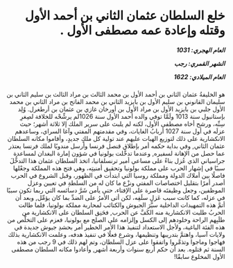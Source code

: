 <h1 dir="rtl">خلع السلطان عثمان الثاني بن أحمد الأول وقتله وإعادة عمه مصطفى الأول .</h1>

<h5 dir="rtl">العام الهجري:  1031

الشهر القمري: رجب

العام الميلادي: 1622</h5>

<p dir="rtl">هو الخليفةُ عثمان الثاني بن أحمد الأول بن محمد الثالث بن مراد الثالث بن سليم الثاني بن سليمان القانوني بن سليم الأول بن بايزيد الثاني بن محمد الفاتح بن مراد الثاني بن محمد الأول جلبي بن بايزيد الأول بن مراد الأول بن أورخان غازي بن عثمان بن أرطغرل. وُلِد بإستانبول سنة 1013 ولَمَّا توفي والده أحمد الأول سنة 1026لم يرشِّحْه للخلافة لصِغرِ سِنِّه، ورشح أخاه مصطفى الأول، لكنه لم يلبث على سرير الملك إلا ثلاثة أشهر؛ حيث عزلَه في أول سنة 1027 أربابُ الغايات، وفي مقدمتهم المفتي وآغا السراي، وساعدهم الانكشارية على ذلك لتوزيع الهبات عليهم عند تولية كل ملكٍ جديدٍ، وأقاموا مكانه السلطان عثمان الثاني, وفي بداية حكمه أمر بإطلاق قنصل فرنسا وأرسل مندوبًا لملك فرنسا يعتذر عما حصل من الإهانة لسفيره, وعندما تدخَّلت بولونيا في شؤون إمارة البغدان لمساعدة جراسياني الذي عُزل بناءً على مساعي أمير ترنسلفانيا، اتخذ السلطان عثمان هذا التدخُّلَ سببًا في إشهار الحرب على مملكة بولونيا وتحقيق أمنيتِه، وهي فتح هذه المملكة وجعْلها فاصلًا بين أملاك الدولة ومملكة روسيا التي ابتدأت في الظهور، وقبل الشروع في الحرب أصدر أمرًا بتقليل اختصاصات المفتي ونزْع ما كان له من السلطةِ في تعيين وعزل الموظفين، وجعل وظيفتَه قاصرة على الإفتاء، حتى يأمن شَرَّ دسائسه التي ربما تكون سببًا في عزله، كما كانت سبب عَزلِ سلَفِه، لكن أتى الأمرُ على الضدِّ بما كان يؤمِّل, وبعد أن أتمَّ هذه التمهيدات الداخلية سيَّرَ الجيوش والكتائب لمحاربة مملكة بولونيا، فلما طالت الحربُ طلبت الانكشارية منه الكَفَّ عن الحرب, فحَنِق السلطان على الانكشارية من طلَبِهم الراحة وخلودهم إلى الكسل وإلزامه على الصلح مع بولونيا، فعزم على التخلُّص من هذه الفئة الباغية، ولأجل الاستعداد لتنفيذ هذا الأمر الخطير أمر بحشدِ جيوش جديدة في ولايات آسيا، واهتمَّ بتدريبها وتنظيمها، وشرع فعلًا في تنفيذ هدفه، وعلمت الانكشارية بذلك فهاجوا وماجوا وتذمَّروا واتفقوا على عزل السلطان، وتم لهم ذلك في 9 رجب من هذه السنة ثم قتلوه. بعد أن حكم أربع سنوات وأربعة أشهر, وأعادوا مكانه السلطان مصطفى الأول المخلوع سابقًا!</p></br>

